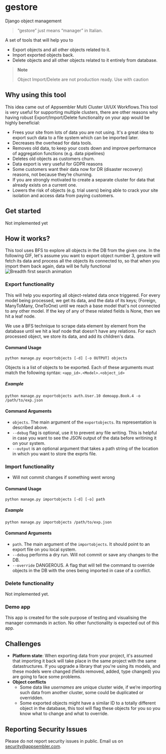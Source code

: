 # gestore
Django object management

> “gestore” just means “manager” in Italian.

A set of tools that will help you to 
- Export objects and all other objects related to it. 
- Import exported objects back.
- Delete objects and all other objects related to it entirely from database.


> **Note**
> 
> Object Import/Delete are not production ready. Use with caution

## Why using this tool
This idea came out of Appsembler Multi Cluster UI/UX Workflows.This tool is 
very useful for supporting multiple clusters, there are other reasons why 
having robust Export/Import/Delete functionality on your app would be highly 
beneficial:
- Frees your site from lots of data you are not using. It's a great idea to
  export such data to a file system which can be imported later.
- Decreases the overhead for data tools.
- Removes old data, to keep your costs down and improve performance 
  of aggregation functions (e.g. data pipelines)
- Deletes old objects as customers churn.
- Data export is very useful for GDPR reasons
- Some customers want their data now for DR (disaster recovery) reasons, not 
  because they’re churning.
- If you are strongly motivated to create a separate cluster for data that 
  already exists on a current one.
- Lowers the risk of objects (e.g. trial users) being able to crack 
  your site isolation and access data from paying customers.


## Get started

Not implemented yet

## How it works?
This tool uses BFS to explore all objects in the DB from the given one. In the
following GIF, let's assume you want to export object number 3, gestore will 
fetch its data and process all the objects its connected to, so that when you
import them back again, data will be fully functional
![Breadth first search animation](https://media.giphy.com/media/v6P6CSXDAthrRA4ZHi/giphy.gif)


### Export functionality
This will help you exporting all object-related data once triggered. For every 
model being processed, we get its data, and the data of its keys; (Foreign, 
ManyToMany, OneToOne) until we reach a base model that's not connected to any 
other model. If the key of any of these related fields is None, then we hit a 
leaf node.

We use a BFS technique to scrape data element by element from the database 
until we hit a leaf node that doesn't have any relations. For each processed 
object, we store its data, and add its children's data.


#### Command Usage

```shell
python manage.py exportobjects [-d] [-o OUTPUT] objects
```
Objects is a list of objects to be exported. Each of these arguments must match
the following syntax: `<app_id>.<Model>.<object_id>`

##### Example
```shell
python manage.py exportobjects auth.User.10 demoapp.Book.4 -o /path/to/exp.json
```

#### Command Arguments

- `objects`. The main argument of the `exportobjects`. Its representation is
  described above.
- `--debug` flag is optional, use it to prevent any file writing. This is 
  helpful in case you want to see the JSON output of the data before writining
  it on your system.
- `--output` is an optional argument that takes a path string of the location 
  in which you want to store the exprts file.
  

### Import functionality

- Will not commit changes if something went wrong


#### Command Usage

```shell
python manage.py importobjects [-d] [-o] path
```

##### Example
```shell
python manage.py importobjects /path/to/exp.json
```

#### Command Arguments

- `path`. The main argument of the `importobjects`. It should point to an
  export file on you local system.
- `--debug` performs a dry run. Will not commit or save any changes to the DB.
- `--override` DANGEROUS. A flag that will tell the command to override objects
  in the DB with the ones being imported in case of a conflict.


### Delete functionality
Not implemented yet.

### Demo app
This app is created for the sole purpose of testing and visualising the manager
commands in action. No other functionality is expected out of this app.


## Challenges
- **Platform state**: When exporting data from your project, it's assumed that
  importing it back will take place in the same project with the same 
  datastructures. If you upgrade a library that you're using its models, and 
  these models were changed (fields removed, added, type changed) you are going
  to face some problems.
- **Object conflicts** 
  - Some data like _usernames_ are unique cluster wide, if we’re importing 
    such data from another cluster, some could be duplicated or overridden.
  - Some exported objects might have a similar ID to a totally different object
    in the database, this tool will flag these objects for you so you know what
    to change and what to override.

## Reporting Security Issues
Please do not report security issues in public. Email us 
on security@appsembler.com.

